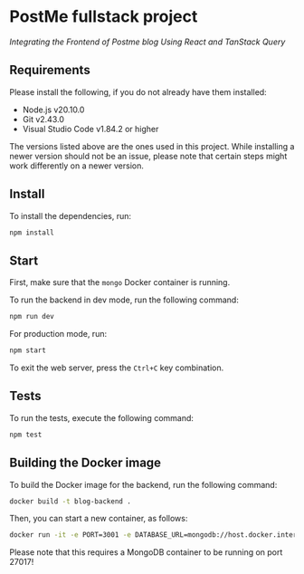 # PostMe fullstack project

_Integrating the Frontend of Postme blog Using React and TanStack Query_

## Requirements

Please install the following, if you do not already have them installed:

- Node.js v20.10.0
- Git v2.43.0
- Visual Studio Code v1.84.2 or higher

The versions listed above are the ones used in this project. While installing a newer version should not be an issue, please note that certain steps might work differently on a newer version.

## Install

To install the dependencies, run:

```bash
npm install
```

## Start

First, make sure that the `mongo` Docker container is running.

To run the backend in dev mode, run the following command:

```bash
npm run dev
```

For production mode, run:

```bash
npm start
```

To exit the web server, press the `Ctrl+C` key combination.

## Tests

To run the tests, execute the following command:

```bash
npm test
```

## Building the Docker image

To build the Docker image for the backend, run the following command:

```bash
docker build -t blog-backend .
```

Then, you can start a new container, as follows:

```bash
docker run -it -e PORT=3001 -e DATABASE_URL=mongodb://host.docker.internal:27017/blog -p 3001:3001 blog-backend
```

Please note that this requires a MongoDB container to be running on port 27017!
